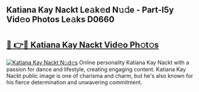 ## Katiana Kay Nackt Le𝚊k𝚎d N𝚞𝚍e - Part-I5y Vid𝚎o Photos Le𝚊ks D0660

# <h2><a href="http://fb41n0w.evod.top/?m=Katiana+Kay+Nackt">🔗 👉🔴 Katiana Kay Nackt Vid𝚎o Ph𝚘t𝚘s</a></h2>

[![Katiana Kay Nackt N𝚞d𝚎s](https://i.imgur.com/8V9OHl7.gif)](http://fb41n0w.evod.top/?m=Katiana+Kay+Nackt)
Online personality Katiana Kay Nackt with a passion for dance and lifestyle, creating engaging content. Katiana Kay Nackt public image is one of charisma and charm, but he's also known for his fierce determination and unwavering commitment. 
